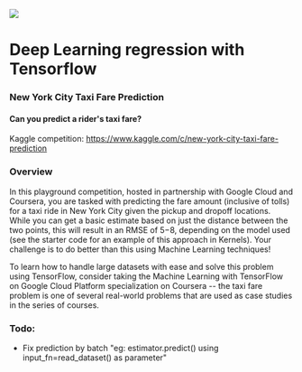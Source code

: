 ![](https://cdn.static-economist.com/sites/default/files/images/2015/08/blogs/graphic-detail/20150815_blp501.jpg)

# Deep Learning regression with Tensorflow

### New York City Taxi Fare Prediction
#### Can you predict a rider's taxi fare?

Kaggle competition: https://www.kaggle.com/c/new-york-city-taxi-fare-prediction

### Overview
In this playground competition, hosted in partnership with Google Cloud and Coursera, you are tasked with predicting the fare amount (inclusive of tolls) for a taxi ride in New York City given the pickup and dropoff locations. While you can get a basic estimate based on just the distance between the two points, this will result in an RMSE of $5-$8, depending on the model used (see the starter code for an example of this approach in Kernels). Your challenge is to do better than this using Machine Learning techniques!

To learn how to handle large datasets with ease and solve this problem using TensorFlow, consider taking the Machine Learning with TensorFlow on Google Cloud Platform specialization on Coursera -- the taxi fare problem is one of several real-world problems that are used as case studies in the series of courses.

### Todo:
* Fix prediction by batch "eg: estimator.predict() using input_fn=read_dataset() as parameter"
